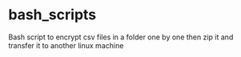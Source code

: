 # bash_scripts
Bash script to encrypt csv files in a folder one by one then zip it and transfer it to another linux machine

